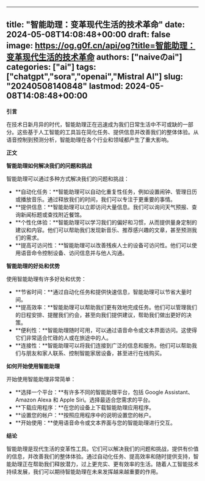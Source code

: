 
---
title: "智能助理：变革现代生活的技术革命"
date: 2024-05-08T14:08:48+00:00
draft: false
image: https://og.g0f.cn/api/og?title=智能助理：变革现代生活的技术革命
authors: ["naiveのai"]
categories: ["ai"]
tags: ["chatgpt","sora","openai","Mistral AI"]
slug: "20240508140848"
lastmod: 2024-05-08T14:08:48+00:00
---
**引言**

在技术日新月异的时代，智能助理正在迅速成为我们日常生活中不可或缺的一部分。这些基于人工智能的工具旨在简化任务、提供信息并改善我们的整体体验。从语音控制到预测分析，智能助理在各个行业和领域都产生了重大影响。

**正文**

**智能助理如何解决我们的问题和挑战**

智能助理可以通过多种方式解决我们的问题和挑战：

* **自动化任务：**智能助理可以自动化重复性任务，例如设置闹钟、管理日历或播放音乐。通过释放我们的时间，我们可以专注于更重要的事情。
* **提供信息：**智能助理可以立即访问大量信息。我们可以询问天气预报、查询新闻标题或查找附近餐馆。
* **个性化体验：**智能助理可以学习我们的偏好和习惯，从而提供量身定制的建议和内容。他们可以帮助我们发现新音乐、推荐感兴趣的文章，甚至预测我们的需求。
* **提高可访问性：**智能助理可以改善残疾人士的设备可访问性。他们可以使用语音命令控制设备、访问信息并与他人沟通。

**智能助理的好处和优势**

使用智能助理有许多好处和优势：

* **节省时间：**通过自动化任务和提供快速信息，智能助理可以节省大量时间。
* **提高效率：**智能助理可以帮助我们更有效地完成任务。他们可以管理我们的日程安排、提醒我们约会，甚至向我们提供建议，帮助我们做出更好的决策。
* **便利性：**智能助理随时可用，可以通过语音命令或文本界面访问。这使得它们非常适合忙碌的人或在旅途中的人。
* **连接性：**智能助理可以将我们连接到广泛的信息和服务。他们可以帮助我们与朋友和家人联系、控制智能家居设备，甚至进行在线购买。

**如何开始使用智能助理**

开始使用智能助理非常简单：

* **选择一个平台：**有许多不同的智能助理平台，包括 Google Assistant、Amazon Alexa 和 Apple Siri。选择最适合您需求的平台。
* **下载应用程序：**在您的设备上下载智能助理应用程序。
* **设置您的帐户：**按照应用程序中的说明设置您的帐户。
* **开始使用：**使用语音命令或文本界面与您的智能助理进行交互。

**结论**

智能助理是现代生活的变革性工具。它们可以解决我们的问题和挑战，提供有价值的信息，并改善我们的整体体验。通过自动化任务、提高效率和随时提供支持，智能助理正在帮助我们释放潜力，过上更充实、更有效率的生活。随着人工智能技术持续发展，我们可以期待智能助理在未来发挥越来越重要的作用。